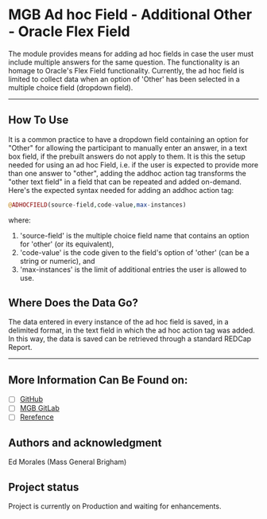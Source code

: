  # MGB Ad hoc Field - Additional Other - Oracle Flex Field

 The module provides means for adding ad hoc fields in case the user must include multiple answers for the same question. The functionality is an homage to Oracle's Flex Field functionality. Currently, the ad hoc field is limited to collect data when an option of 'Other' has been selected in a multiple choice field (dropdown field).

***

## How To Use

It is a common practice to have a dropdown field containing an option for "Other" for allowing the participant to manually enter an answer, in a text box field, if the prebuilt answers do not apply to them. 
It is this the setup needed for using an ad hoc Field, i.e. if the user is expected to provide more than one answer to "other",  adding the addhoc action tag transforms the "other text field" in a field that can be repeated and added on-demand.
Here's the expected syntax needed for adding an addhoc action tag:

```php
@ADHOCFIELD(source-field,code-value,max-instances)
```
where:
 1. 'source-field' is the multiple choice field name that contains an option for 'other' (or its equivalent), 
 1. 'code-value' is the code given to the field's option of 'other' (can be a string or numeric), and 
 1. 'max-instances' is the limit of additional entries the user is allowed to use.

## Where Does the Data Go?

The data entered in every instance of the ad hoc field is saved, in a delimited format, in the text field in which the ad hoc action tag was added.
In this way, the data is saved can be retrieved through a standard REDCap Report.

***

## More Information Can Be Found on:

- [ ] [GitHub](https://github.com/PHSERIS/mgb-additional-other) 
- [ ] [MGB GitLab](https://gitlab-scm.partners.org/redcap_edc/mgb-flex-field)
- [ ] [Rerefence](https://docs.oracle.com/cd/A60725_05/html/comnls/us/fnd/10gch5.htm)

## Authors and acknowledgment
Ed Morales (Mass General Brigham)

## Project status
Project is currently on Production and waiting for enhancements.